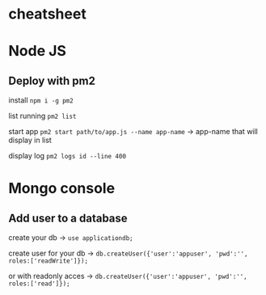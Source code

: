 # cheatsheet

# Node JS

## Deploy with pm2

install
`npm i -g pm2`

list running 
`pm2 list`

start app
`pm2 start path/to/app.js --name app-name` -> app-name that will display in list

display log
`pm2 logs id --line 400`


# Mongo console

## Add user to a database

create your db -> `use applicationdb;`

create user for your db -> `db.createUser({'user':'appuser', 'pwd':'', roles:['readWrite']});`

or with readonly acces -> `db.createUser({'user':'appuser', 'pwd':'', roles:['read']});`
